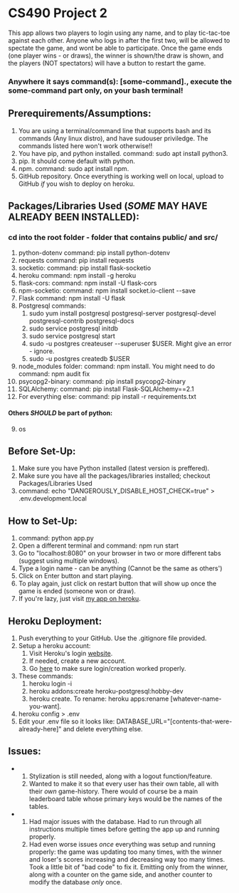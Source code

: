 # CS490 Project 2
This app allows two players to login using any name, and to play tic-tac-toe against each other. Anyone who logs in after the first two, will be allowed to spectate the game, and wont be able to participate. Once the game ends (one player wins - or draws), the winner is shown/the draw is shown, and the players (NOT spectators) will have a button to restart the game.

### Anywhere it says command(s): [some-command]., execute the some-command part only, on your bash terminal!

## Prerequirements/Assumptions:
1. You are using a terminal/command line that supports bash and its commands (Any linux distro), and have sudouser priviledge. The commands listed here won't work otherwise!!
2. You have pip, and python installed. command: sudo apt install python3.
3. pip. It should come default with python.
4. npm. command: sudo apt install npm.
5. GitHub repository. Once everything is working well on local, upload to GitHub _if_ you wish to deploy on heroku.

## Packages/Libraries Used (_SOME_ MAY HAVE ALREADY BEEN INSTALLED):
### cd into the root folder - folder that contains public/ and src/
1. python-dotenv command: pip install python-dotenv
2. requests command: pip install requests
3. socketio: command: pip install flask-socketio
4. heroku command: npm install -g heroku
5. flask-cors: command: npm install -U flask-cors
6. npm-socketio: command: npm install socket.io-client --save
7. Flask command: npm install -U flask
8. Postgresql commands: 
    1. sudo yum install postgresql postgresql-server postgresql-devel postgresql-contrib postgresql-docs
    2. sudo service postgresql initdb
    3. sudo service postgresql start
    4. sudo -u postgres createuser --superuser $USER. Might give an error - ignore.
    5. sudo -u postgres createdb $USER
9. node_modules folder: command: npm install. You might need to do command: npm audit fix
10. psycopg2-binary: command: pip install psycopg2-binary
11. SQLAlchemy: command: pip install Flask-SQLAlchemy==2.1
12. For everything else: command: pip install -r requirements.txt

#### Others _SHOULD_ be part of python:
9. os

## Before Set-Up:
1. Make sure you have Python installed (latest version is preffered).
2. Make sure you have all the packages/libraries installed; checkout Packages/Libraries Used
3. command: echo "DANGEROUSLY\_DISABLE\_HOST_CHECK=true" > .env.development.local

## How to Set-Up:
1. command: python app.py
2. Open a different terminal and command: npm run start
3. Go to "localhost:8080" on your browser in two or more different tabs (suggest using multiple windows).
4. Type a login name - can be anything (Cannot be the same as others')
5. Click on Enter button and start playing.
6. To play again, just click on restart button that will show up once the game is ended (someone won or draw).
7. If you're lazy, just visit [my app on heroku](https://av565-project-2-2.herokuapp.com/).

## Heroku Deployment:
1. Push everything to your GitHub. Use the .gitignore file provided.
2. Setup a heroku account:
    1. Visit Heroku's login [website](https://id.heroku.com/login).
    2. If needed, create a new account.
    3. Go [here](https://dashboard.heroku.com/apps) to make sure login/creation worked properly.
3. These commands:
    1. heroku login -i
    2. heroku addons:create heroku-postgresql:hobby-dev
    3. heroku create. To rename: heroku apps:rename [whatever-name-you-want].
4. heroku config > .env
5. Edit your .env file so it looks like: DATABASE_URL=\"[contents-that-were-already-here]\" and delete everything else.

## Issues:
- 1. Stylization is still needed, along with a logout function/feature.
  2. Wanted to make it so that every user has their own table, all with their _own_ game-history. There would of course be a main leaderboard table whose primary keys would be the names of the tables. 
- 1. Had major issues with the database. Had to run through all instructions multiple times before getting the app up and running properly.
  2. Had even worse issues _once_ everything was setup and running properly: the game was updating too many times, with the winner and loser's scores increasing and decreasing way too many times. Took a little bit of "bad code" to fix it. Emitting only from the winner, along with a counter on the game side, and another counter to modify the database _only_ once. 





